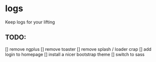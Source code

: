 # logs
Keep logs for your lifting

## TODO:
[] remove ngplus
[] remove toaster
[] remove splash / loader crap
[] add login to homepage
[] install a nicer bootstrap theme
[] switch to sass
